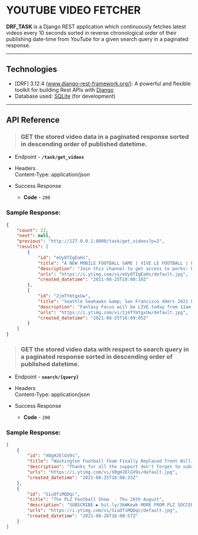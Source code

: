 # YOUTUBE VIDEO FETCHER

**DRF_TASK** is a Django REST application which continuously fetches latest videos every 10 seconds sorted in reverse chronological order of their publishing date-time from *YouTube* for a given search query in a paginated response.

---
## **Technologies**

* [DRF] 3.12.4 (www.django-rest-framework.org/): A powerful and flexible toolkit for building Rest APIs with [Django](https://www.djangoproject.com/)
* Database used: [SQLite](https://www.sqlite.org/index.html) (for development)

---
## **API Reference**
> ### **GET** the stored video data in a paginated response sorted in descending order of published datetime.

<!-- * HTTP Method - **GET** -->

* Endpoint - **`/task/get_videos`**

* Headers  
    Content-Type: application/json

* Success Response  
  * **Code** - `200`



### Sample Response:

```json
{
    "count": 22,
    "next": null,
    "previous": "http://127.0.0.1:8000/task/get_videos?p=2",
    "results": [
        {
            "id": "eUy8TIgEaHs",
            "title": "A NEW MOBILE FOOTBALL GAME | VIVE LE FOOTBALL | FIRST IMPRESSIONS 🔥",
            "description": "Join this channel to get access to perks: https://www.youtube.com/channel/UClxPe0aepOMWVO8Y8ywjhtw/join Pes Android / iOS ...",
            "urls": "https://i.ytimg.com/vi/eUy8TIgEaHs/default.jpg",
            "created_datetime": "2021-08-25T18:00:10Z"
        },
        {
            "id": "2jmTYmtgxUw",
            "title": "Seattle Seahawks &amp; San Francisco 49ers 2021 Fantasy Football Outlook | Fantasy Focus Live!",
            "description": "Fantasy Focus will be LIVE today from 11am-12pm ET. Matthew Berry, Field Yates, and Daniel Dopp will focus on the Seattle Seahawks and San Francisco ...",
            "urls": "https://i.ytimg.com/vi/2jmTYmtgxUw/default.jpg",
            "created_datetime": "2021-08-25T16:09:05Z"
        }
    ]
}
```

> ### **GET** the stored video data with respect to search query in a paginated response sorted in descending order of published datetime.

<!-- * HTTP Method - **GET** -->

* Endpoint - **`search/{query}`**

* Headers  
    Content-Type: application/json

* Success Response  
  * **Code** - `200`



### Sample Response:

```json
[
    {
        "id": "X0gHJElGV9s",
        "title": "Washington Football Team Finally Replaced Trent Williams 😳🔥 | 6”5 Beast",
        "description": "Thanks for all the support don't forget to subscribe for the best Washington Football Content Dontae To My Channel here ...",
        "urls": "https://i.ytimg.com/vi/X0gHJElGV9s/default.jpg",
        "created_datetime": "2021-08-25T18:08:33Z"
    },
    {
        "id": "SiuOfiMQDqc",
        "title": "The PLZ Football Show  - Thu 26th August",
        "description": "SUBSCRIBE ▶️ bit.ly/3kWKeak MORE FROM PLZ SOCCER ON YOUTUBE: ▶️ PLZ FOOTBALL NEWS: https://www.youtube.com/playlist?list... ▶️ PLZ ...",
        "urls": "https://i.ytimg.com/vi/SiuOfiMQDqc/default.jpg",
        "created_datetime": "2021-08-26T16:00:57Z"
    }
]
```